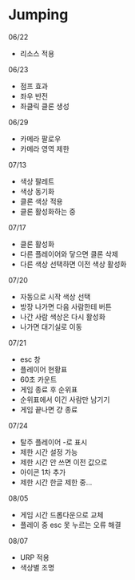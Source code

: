 # Jumping

06/22
- 리소스 적용

06/23
- 점프 효과
- 좌우 반전
- 좌클릭 클론 생성

06/29
- 카메라 팔로우
- 카메라 영역 제한

07/13
- 색상 팔레트
- 색상 동기화
- 클론 색상 적용
- 클론 활성화하는 중

07/17
- 클론 활성화
- 다른 플레이어와 닿으면 클론 삭제
- 다른 색상 선택하면 이전 색상 활성화

07/20
- 자동으로 시작 색상 선택
- 방장 나가면 다음 사람한테 버튼
- 나간 사람 색상은 다시 활성화
- 나가면 대기실로 이동

07/21
- esc 창
- 플레이어 현황표
- 60초 카운트
- 게임 종료 후 순위표
- 순위표에서 이긴 사람만 남기기
- 게임 끝나면 걍 종료

07/24
- 탈주 플레이어 -로 표시
- 제한 시간 설정 가능
- 제한 시간 안 쓰면 이전 값으로
- 아이콘 1차 추가
- 제한 시간 한글 제한 중...

08/05
- 게임 시간 드롭다운으로 교체
- 플레이 중 esc 못 누르는 오류 해결

08/07
- URP 적용
- 색상별 조명
